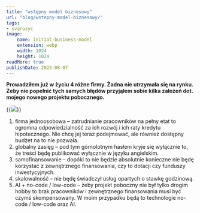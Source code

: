 ```yaml
---
title: "wstępny model biznesowy"
url: "blog/wstepny-model-biznesowy/"
tags:
- svarozyc
image:
    name: initial-business-model
    extension: webp
    width: 1024
    height: 1024
readMore: true
publishDate: 2023-08-07
---
```

**Prowadziłem już w życiu 4 różne firmy. Żadna nie utrzymała się na rynku. Żeby nie popełnić tych samych błędów przyjąłem sobie kilka założeń dot. mojego nowego projektu pobocznego.**
<!--more-->
{{<image src="initial-business-model.webp" caption="inżynier budujący robota" displayCaption="false">}}
1. firma jednoosobowa – zatrudnianie pracowników na pełny etat to ogromna odpowiedzialność za ich rozwój i ich raty kredytu hipotecznego. Nie chcę jej teraz podejmować, ale również dostępny budżet na to nie pozwala.
2. globalny zasięg – pod tym górnolotnym hasłem kryje się wyłącznie to, że treści będę publikować wyłącznie w języku angielskim.
3. samofinansowanie – dopóki to nie będzie absolutnie konieczne nie będę korzystać z zewnętrznego finansowania, czy to dotacji czy funduszy inwestycyjnych.
4. skalowalność – nie będę świadczył usług opartych o stawkę godzinową.
5. AI + no-code / low-code – żeby projekt poboczny nie był tylko drogim hobby to brak pracowników i zewnętrznego finansowania musi być czymś skompensowany. W moim przypadku będą to technologie no-code / low-code oraz AI.